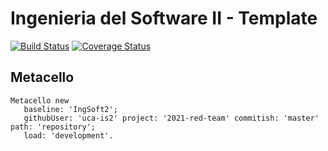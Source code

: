 # Ingenieria del Software II - Template

[![Build Status](https://travis-ci.org/uca-is2/2021-red-team.svg?branch=master)](https://travis-ci.org/uca-is2/2021-red-team)
[![Coverage Status](https://coveralls.io/repos/github/uca-is2/2021-red-team/badge.svg?branch=master)](https://coveralls.io/github/uca-is2/2021-red-team?branch=master)

## Metacello

```smalltalk
Metacello new
   baseline: 'IngSoft2';
   githubUser: 'uca-is2' project: '2021-red-team' commitish: 'master' path: 'repository';
   load: 'development'.
```
